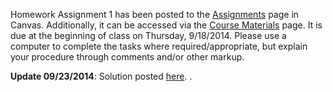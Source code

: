 <!--
.. title: Assignment 1 Posted
.. slug: assignment-1-posted
.. date: 2014-09-09 13:54:20 UTC-05:00
.. tags: 
.. link: 
-->

Homework Assignment 1 has been posted to the [Assignments](https://utexas.instructure.com/courses/1119539/assignments/3446288) page in Canvas.  Additionally, it can be accessed via the [Course Materials](/course-mat/) page.  It is due at the beginning of class on Thursday, 9/18/2014.  Please use a computer to complete the tasks where required/appropriate, but explain your procedure through comments and/or other markup.

**Update 09/23/2014**: Solution posted <a href="//nbviewer.ipython.org/github/johntfoster/PGE383-AdvGeomechanics/blob/master/files/assignment1_solution.ipynb" target="blank_">here</a>.
.
